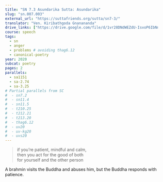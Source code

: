 ```yaml
---
title: "SN 7.3 Asundarika Sutta: Asundarika"
slug: "sn.007.003"
external_url: "https://suttafriends.org/sutta/sn7-3/"
translator: "Ven. Kiribathgoda Gnanananda"
drive_links: ["https://drive.google.com/file/d/1vr28DNdWEZdU-IsvoP6IbNnJ8p-Rs7Hk/view?usp=drivesdk"]
course: speech
tags:
  - sn
  - anger
  - problems # avoiding thag6.12
  - canonical-poetry
year: 2020
subcat: poetry
pages: 2
parallels:
  - sa1151
  - sa-2.74
  - sa-3.25
# Partial parallels from SC
#  - sn7.2
#  - sn11.4
#  - sn11.5
#  - t210.25
#  - t212.21
#  - t213.20
#  - thag6.12
#  - uv20
#  - uv-kg20
#  - uvs20
---
```


> if you’re patient, mindful and calm,  
then you act for the good of both  
for yourself and the other person

A brahmin visits the Buddha and abuses him, but the Buddha responds with patience.

